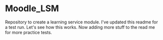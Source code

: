 # Moodle_LSM
Repository to create a learning service module. I've updated this readme for a test run. Let's see how this works.
Now adding more stuff to the read me for more practice tests.